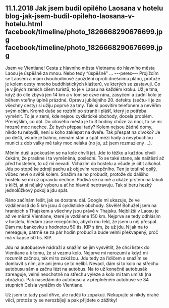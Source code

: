 11.1.2018
Jak jsem budil opilého Laosana v hotelu
blog-jak-jsem-budil-opileho-laosana-v-hotelu.html
facebook/timeline/photo_1826668290676699.jpg
facebook/timeline/photo_1826668290676699.jpg
--------------

Jsem ve Vientiane! Cesta z hlavního města Vietnamu do hlavního města Laosu je úspěšně za mnou. Nebo tedy “úspěšně" …
---perex---
Projíždím se Laosem a mám dvouhodinové zpoždění oproti dnešnímu plánu, protože je kolem cesty mnoho buddhistických klášterů, ve kterých se zastavuji. Co je v jiných zemích cílem turistů, to je v Laosu na každém kroku. Už je tma, když do cíle zbývá jen 14 km a v tom se ozve rána, zasyčení a zadní kolo je během vteřiny úplně prázdné. Opravu jubilejního 20. defektu (sečtu-li je za všechny cesty) si užiju poprvé za tmy. Tak si posvítím telefonem a nevěřím svým očím. Kromě duše se roztrhl po straně i plášť, který je potřeba vyměnit. To je v zemi, kde nejsou cyklistické obchody, docela problém. Přemýšlím, co dál. Do cílového města je to 3 hodiny chůze za noci, to se mi hrozně moc nechce. Že bych přepsal tady? Kolem nejsou žádné domy, nikdo tu nebydlí, není u koho zaklepat na dveře. Tak přespat na divoko? Je po dešti, všude je bahno, nemám stan a spát mezi hady a nevybuchlou municí z dob války mě taky moc neláká (no jo, už jsem rozmazlený …). 

Měním duši a pokouším se na kole chvíli jet. Jde to těžko a každou chvíli čekám, že praskne i ta vyměněná, poslední. To se také stane, ale naštěstí až před hostelem, to už mi nevadí. Vcházím do hostelu a všude je cítit alkohol. Jdu po stopě ke zdroji pachu až objevím recepčního. Ten je totálně opilý, vůbec neví o světě kolem. Snažím se ho probudit, protože do dalšího hostelu se mi už opravdu nechce. Podívá se na mě a ukáže prstem na tabuli s klíči, at si nějaký vyberu a ať ho hlavně neotravuju. Tak si beru hezký jednolůžkový pokoj a jdu spát.

Ráno začínám řešit, jak se dostanu dál. Google mi ukazuje, že ve vzdálenosti do 5 km jsou 4 cyklistické obchody. Skvělé! Bohužel jsem na hranicích s Thajskem a všechny jsou právě v Thajsku. Nejbližší v Laosu je až ve městě Vientiane, které je vzdálené 150 km. Nejprve se tedy odhlásím v hostelu, hledám zase recepčního, abych mu řekl, že jsem u něj přespal. Dám mu bankovku s hodnotou 50 tis. KIP s tím, že už jdu. Nijak na to nereaguje, patrně se za pár hodin probudí a bude velmi překvapený, proč má v kapse 50 tis. KIP.

Jdu na autobusové nádraží a snažím se jim vysvětlit, že chci lístek do Vientiane a k tomu, že si vezmu kolo. Nejprve mi nerozumí a když mi rozumět začnou, tak mi to zakážou. Jdu tedy za řidičem a snažím se domluvit s ním, ale ani jemu se to nelíbí. Nevadí, dám si to kolo na střechu autobusu sám a začnu lézt na autobus. Na to už konečně autobusák zareaguje, velmi neochotně na střechu vyleze a kolo mi tam umístí (na obrázku). Pak nasedám do autobusu a v přeplněném autobuse ve 34 stupních Celsia vyrážím do Vientiane.

Už jsem to tady psal dříve, ale raději to zopakuji. Nekupujte si nikdy drahé věci, protože ty se nerozbíjejí a pak přijdete o zážitky!